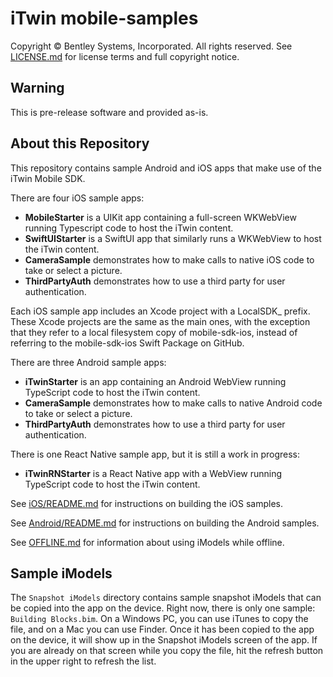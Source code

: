 # iTwin mobile-samples

Copyright © Bentley Systems, Incorporated. All rights reserved. See [LICENSE.md](./LICENSE.md) for license terms and full copyright notice.

## Warning

This is pre-release software and provided as-is.

## About this Repository

This repository contains sample Android and iOS apps that make use of the iTwin Mobile SDK.

There are four iOS sample apps:

- **MobileStarter** is a UIKit app containing a full-screen WKWebView running Typescript code to host the iTwin content.
- **SwiftUIStarter** is a SwiftUI app that similarly runs a WKWebView to host the iTwin content.
- **CameraSample** demonstrates how to make calls to native iOS code to take or select a picture.
- **ThirdPartyAuth** demonstrates how to use a third party for user authentication.

Each iOS sample app includes an Xcode project with a LocalSDK\_ prefix. These Xcode projects are the same as the main ones, with the exception that they refer to a local filesystem copy of mobile-sdk-ios, instead of referring to the mobile-sdk-ios Swift Package on GitHub.

There are three Android sample apps:

- **iTwinStarter** is an app containing an Android WebView running TypeScript code to host the iTwin content.
- **CameraSample** demonstrates how to make calls to native Android code to take or select a picture.
- **ThirdPartyAuth** demonstrates how to use a third party for user authentication.

There is one React Native sample app, but it is still a work in progress:

- **iTwinRNStarter** is a React Native app with a WebView running TypeScript code to host the iTwin content.

See [iOS/README.md](./iOS/README.md) for instructions on building the iOS samples.

See [Android/README.md](./Android/README.md) for instructions on building the Android samples.

See [OFFLINE.md](./OFFLINE.md) for information about using iModels while offline.

## Sample iModels

The `Snapshot iModels` directory contains sample snapshot iModels that can be copied into the app on the device. Right now, there is only one sample: `Building Blocks.bim`. On a Windows PC, you can use iTunes to copy the file, and on a Mac you can use Finder. Once it has been copied to the app on the device, it will show up in the Snapshot iModels screen of the app. If you are already on that screen while you copy the file, hit the refresh button in the upper right to refresh the list.
